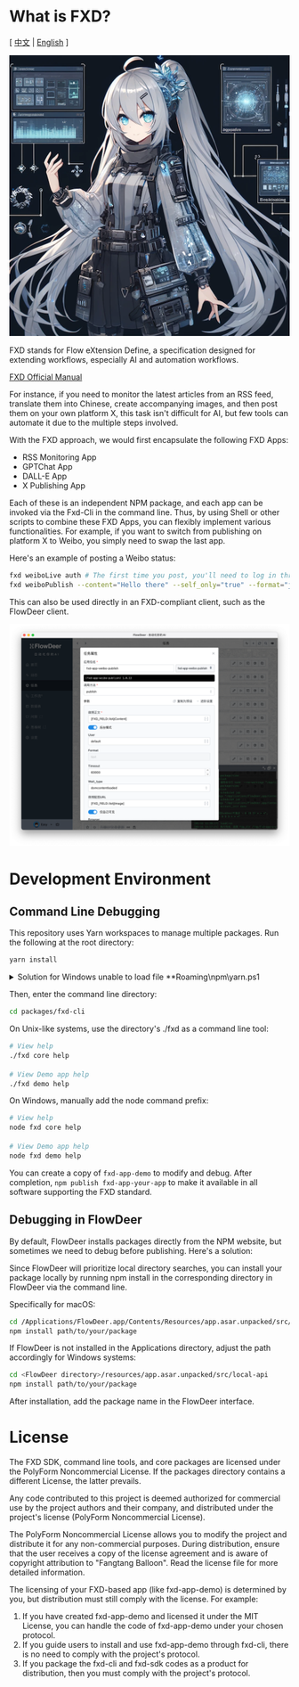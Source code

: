 # What is FXD?

[ [中文](./README.zh-cn.md) | [English](./README.md) ]

![](images/20240414114221.png)

FXD stands for Flow eXtension Define, a specification designed for extending workflows, especially AI and automation workflows.

[FXD Official Manual](https://ft07.com/fxd/)

For instance, if you need to monitor the latest articles from an RSS feed, translate them into Chinese, create accompanying images, and then post them on your own platform X, this task isn't difficult for AI, but few tools can automate it due to the multiple steps involved.

With the FXD approach, we would first encapsulate the following FXD Apps:

-   RSS Monitoring App
-   GPTChat App
-   DALL-E App
-   X Publishing App

Each of these is an independent NPM package, and each app can be invoked via the Fxd-Cli in the command line. Thus, by using Shell or other scripts to combine these FXD Apps, you can flexibly implement various functionalities. For example, if you want to switch from publishing on platform X to Weibo, you simply need to swap the last app.

Here's an example of posting a Weibo status:

```bash
fxd weiboLive auth # The first time you post, you'll need to log in through the browser that opens. You don't need to log in manually every time.
fxd weiboPublish --content="Hello there" --self_only="true" --format="json" --headless="false"
```

This can also be used directly in an FXD-compliant client, such as the FlowDeer client.

![FlowDeer](images/image.png)

# Development Environment

## Command Line Debugging

This repository uses Yarn workspaces to manage multiple packages. Run the following at the root directory:

```bash
yarn install
```
<details>
<summary>Solution for Windows unable to load file **Roaming\npm\yarn.ps1</summary>
This is due to a policy restriction error. Please resolve it by following these steps:

1. Search for PowerShell, right-click to run as administrator
1. Enter `Set-ExecutionPolicy RemoteSigned` and then choose Y
1. Close PowerShell and rerun the yarn command
</details>

Then, enter the command line directory:
```bash
cd packages/fxd-cli
```

On Unix-like systems, use the directory's ./fxd as a command line tool:

```bash
# View help
./fxd core help

# View Demo app help
./fxd demo help
```
On Windows, manually add the node command prefix:

```bash
# View help
node fxd core help

# View Demo app help
node fxd demo help
```

You can create a copy of `fxd-app-demo` to modify and debug. After completion, `npm publish fxd-app-your-app` to make it available in all software supporting the FXD standard.

## Debugging in FlowDeer

By default, FlowDeer installs packages directly from the NPM website, but sometimes we need to debug before publishing. Here's a solution:

Since FlowDeer will prioritize local directory searches, you can install your package locally by running npm install <package-path> in the corresponding directory in FlowDeer via the command line.

Specifically for macOS:

```bash
cd /Applications/FlowDeer.app/Contents/Resources/app.asar.unpacked/src/local-api
npm install path/to/your/package
```

If FlowDeer is not installed in the Applications directory, adjust the path accordingly for Windows systems:

```bash
cd <FlowDeer directory>/resources/app.asar.unpacked/src/local-api
npm install path/to/your/package
```

After installation, add the package name in the FlowDeer interface.

# License

The FXD SDK, command line tools, and core packages are licensed under the PolyForm Noncommercial License. If the packages directory contains a different License, the latter prevails.

Any code contributed to this project is deemed authorized for commercial use by the project authors and their company, and distributed under the project's license (PolyForm Noncommercial License).

The PolyForm Noncommercial License allows you to modify the project and distribute it for any non-commercial purposes. During distribution, ensure that the user receives a copy of the license agreement and is aware of copyright attribution to "Fangtang Balloon". Read the license file for more detailed information.

The licensing of your FXD-based app (like fxd-app-demo) is determined by you, but distribution must still comply with the license. For example:

1. If you have created fxd-app-demo and licensed it under the MIT License, you can handle the code of fxd-app-demo under your chosen protocol.
2. If you guide users to install and use fxd-app-demo through fxd-cli, there is no need to comply with the project's protocol.
3. If you package the fxd-cli and fxd-sdk codes as a product for distribution, then you must comply with the project's protocol.